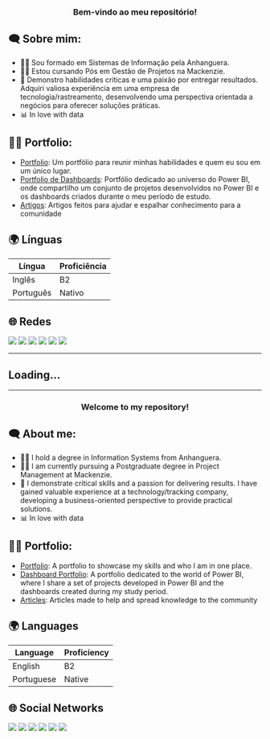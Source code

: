 <h3 align="center">Bem-vindo ao meu repositório!</h3>

<h2 align="left">🗨 Sobre mim:</h2>

 - 👨‍🎓 Sou formado em Sistemas de Informação pela Anhanguera.
 - 👨‍💻 Estou cursando Pós em Gestão de Projetos na Mackenzie.
 - 🔭 Demonstro habilidades críticas e uma paixão por entregar resultados. Adquiri valiosa experiência em uma empresa de tecnologia/rastreamento, desenvolvendo uma perspectiva orientada a negócios para oferecer soluções práticas.
 - 📊 In love with data

  <h2 align="left">🏄‍♂️ Portfolio:</h2>

 - [Portfolio](https://lorenzo-uriel.notion.site/lorenzo-uriel/LORENZO-URIEL-d0d14d0cfb8843139798d4ee63271725): Um portfólio para reunir minhas habilidades e quem eu sou em um único lugar.
 - [Portfolio de Dashboards](https://github.com/lorenzouriel/project-powerbi-portfolio-dashboards): Portfólio dedicado ao universo do Power BI, onde compartilho um conjunto de projetos desenvolvidos no Power BI e os dashboards criados durante o meu período de estudo.
 - [Artigos](https://www.linkedin.com/in/lorenzo-uriel-6171b7186/recent-activity/articles/): Artigos feitos para ajudar e espalhar conhecimento para a comunidade
   
<h2 align="left">🌍 Línguas</h2>

| Língua      | Proficiência                                                               |
| ------------- | ------------------------------------------------------------------------- |
| Inglês | B2 |
| Português | Nativo |


<h2 align="left">🌐 Redes</h2>
<a href="https://www.linkedin.com/in/lorenzo-uriel-6171b7186/" target="_blank"><img src="https://img.shields.io/badge/-LinkedIn-%230077B5?style=for-the-badge&logo=linkedin&logoColor=white" target="_blank"></a> 
<a href="https://medium.com/@lorenzouriel" target="_blank"><img src="https://img.shields.io/badge/Medium-12100E?style=for-the-badge&logo=medium&logoColor=white" target="_blank"></a> 
<a href = "mailto:lorenzouriel394@gmail.com"><img src="https://img.shields.io/badge/-Gmail-%23333?style=for-the-badge&logo=gmail&logoColor=white" target="_blank"></a>
<a href="https://www.youtube.com/watch?v=Ck-oPj-Gvok&t=655s" target="_blank"><img src="https://img.shields.io/badge/YouTube-FF0000?style=for-the-badge&logo=youtube&logoColor=white" target="_blank"></a>
<a href="https://www.instagram.com/lorenzo_uriel/" target="_blank"><img src="https://img.shields.io/badge/-Instagram-%23E4405F?style=for-the-badge&logo=instagram&logoColor=white" target="_blank"></a>
<a href="https://twitter.com/Lorenzouriel6" target="_blank"><img src="https://img.shields.io/badge/Twitter-%231DA1F2?style=for-the-badge&logo=twitter&logoColor=white" target="_blank"></a>

</div> 

---
Loading...
---
---

<h3 align="center">Welcome to my repository!</h3>

<h2 align="left">🗨 About me:</h2>

 - 👨‍🎓 I hold a degree in Information Systems from Anhanguera.
 - 👨‍💻 I am currently pursuing a Postgraduate degree in Project Management at Mackenzie.
 - 🔭 I demonstrate critical skills and a passion for delivering results. I have gained valuable experience at a technology/tracking company, developing a business-oriented perspective to provide practical solutions.
 - 📊 In love with data


  <h2 align="left">🏄‍♂️ Portfolio:</h2>

 - [Portfolio](https://lorenzo-uriel.notion.site/lorenzo-uriel/LORENZO-URIEL-0bc2207f77f54926be0f18b89e63f34b): A portfolio to showcase my skills and who I am in one place.
 - [Dashboard Portfolio](https://github.com/lorenzouriel/project-powerbi-portfolio-dashboards): A portfolio dedicated to the world of Power BI, where I share a set of projects developed in Power BI and the dashboards created during my study period.
 - [Articles](https://medium.com/@lorenzouriel): Articles made to help and spread knowledge to the community

<h2 align="left">🌍 Languages</h2>

| Language      | Proficiency                                                               |
| ------------- | ------------------------------------------------------------------------- |
| English | B2 |
| Portuguese | Native |


<h2 align="left">🌐 Social Networks</h2>
<a href="https://www.linkedin.com/in/lorenzo-uriel-6171b7186/" target="_blank"><img src="https://img.shields.io/badge/-LinkedIn-%230077B5?style=for-the-badge&logo=linkedin&logoColor=white" target="_blank"></a> 
<a href="https://medium.com/@lorenzouriel" target="_blank"><img src="https://img.shields.io/badge/Medium-12100E?style=for-the-badge&logo=medium&logoColor=white" target="_blank"></a> 
<a href = "mailto:lorenzouriel394@gmail.com"><img src="https://img.shields.io/badge/-Gmail-%23333?style=for-the-badge&logo=gmail&logoColor=white" target="_blank"></a>
<a href="https://www.youtube.com/watch?v=Ck-oPj-Gvok&t=655s" target="_blank"><img src="https://img.shields.io/badge/YouTube-FF0000?style=for-the-badge&logo=youtube&logoColor=white" target="_blank"></a>
<a href="https://www.instagram.com/lorenzo_uriel/" target="_blank"><img src="https://img.shields.io/badge/-Instagram-%23E4405F?style=for-the-badge&logo=instagram&logoColor=white" target="_blank"></a>
<a href="https://twitter.com/Lorenzouriel6" target="_blank"><img src="https://img.shields.io/badge/Twitter-%231DA1F2?style=for-the-badge&logo=twitter&logoColor=white" target="_blank"></a>

</div>
